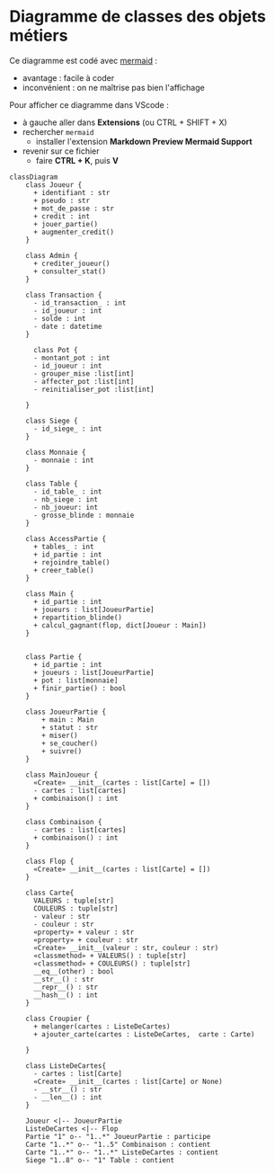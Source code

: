 
# Diagramme de classes des objets métiers

Ce diagramme est codé avec [mermaid](https://mermaid.js.org/syntax/classDiagram.html) :

* avantage : facile à coder
* inconvénient : on ne maîtrise pas bien l'affichage

Pour afficher ce diagramme dans VScode :

* à gauche aller dans **Extensions** (ou CTRL + SHIFT + X)
* rechercher `mermaid`
  * installer l'extension **Markdown Preview Mermaid Support**
* revenir sur ce fichier
  * faire **CTRL + K**, puis **V**

```mermaid
classDiagram
    class Joueur {
      + identifiant : str
      + pseudo : str
      + mot_de_passe : str
      + credit : int
      + jouer_partie()
      + augmenter_credit()
    }

    class Admin {
      + crediter_joueur()
      + consulter_stat()
    }

    class Transaction {
      - id_transaction_ : int
      - id_joueur : int
      - solde : int
      - date : datetime
    }

      class Pot {
      - montant_pot : int
      - id_joueur : int
      - grouper_mise :list[int]
      - affecter_pot :list[int]
      - reinitialiser_pot :list[int]

    }

    class Siege {
      - id_siege_ : int
    }

    class Monnaie {
      - monnaie : int
    }

    class Table {
      - id_table_ : int
      - nb_siege : int
      - nb_joueur: int
      - grosse_blinde : monnaie
    }

    class AccessPartie {
      + tables_ : int
      + id_partie : int
      + rejoindre_table()
      + creer_table()
    }

    class Main {
      + id_partie : int
      + joueurs : list[JoueurPartie]
      + repartition_blinde()
      + calcul_gagnant(flop, dict[Joueur : Main])
    }


    class Partie {
      + id_partie : int
      + joueurs : list[JoueurPartie]
      + pot : list[monnaie]
      + finir_partie() : bool
    }

    class JoueurPartie {
        + main : Main
        + statut : str
        + miser()
        + se_coucher()
        + suivre()
    }
    
    class MainJoueur {
      «Create» __init__(cartes : list[Carte] = [])
      - cartes : list[cartes]
      + combinaison() : int
    }

    class Combinaison {
      - cartes : list[cartes]
      + combinaison() : int
    }

    class Flop {
      «Create» __init__(cartes : list[Carte] = [])
    }
    
    class Carte{
      VALEURS : tuple[str]
      COULEURS : tuple[str]
      - valeur : str
      - couleur : str
      «property» + valeur : str
      «property» + couleur : str
      «Create» __init__(valeur : str, couleur : str)
      «classmethod» + VALEURS() : tuple[str]
      «classmethod» + COULEURS() : tuple[str]
      __eq__(other) : bool
      __str__() : str
      __repr__() : str
      __hash__() : int
    }

    class Croupier {
      + melanger(cartes : ListeDeCartes)
      + ajouter_carte(cartes : ListeDeCartes,  carte : Carte)

    }

    class ListeDeCartes{
      - cartes : list[Carte]
      «Create» __init__(cartes : list[Carte] or None)
      - __str__() : str
      - __len__() : int
    }

    Joueur <|-- JoueurPartie
    ListeDeCartes <|-- Flop
    Partie "1" o-- "1..*" JoueurPartie : participe
    Carte "1..*" o-- "1..5" Combinaison : contient
    Carte "1..*" o-- "1..*" ListeDeCartes : contient
    Siege "1..8" o-- "1" Table : contient
```
